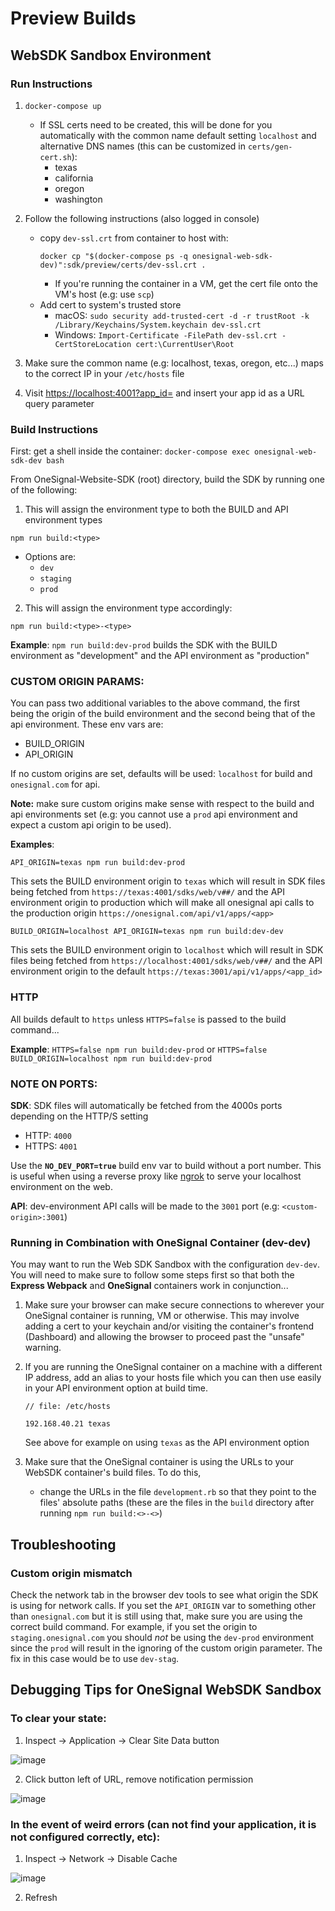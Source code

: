 # Preview Builds

## WebSDK Sandbox Environment

### Run Instructions

1. `docker-compose up`

   - If SSL certs need to be created, this will be done for you automatically with the common name default setting `localhost` and alternative DNS names (this can be customized in `certs/gen-cert.sh`):
     - texas
     - california
     - oregon
     - washington

2. Follow the following instructions (also logged in console)
   - copy `dev-ssl.crt` from container to host with:
     ```
     docker cp "$(docker-compose ps -q onesignal-web-sdk-dev)":sdk/preview/certs/dev-ssl.crt .
     ```
     - If you're running the container in a VM, get the cert file onto the VM's host (e.g: use `scp`)
   - Add cert to system's trusted store
     - macOS: `sudo security add-trusted-cert -d -r trustRoot -k /Library/Keychains/System.keychain dev-ssl.crt`
     - Windows: `Import-Certificate -FilePath dev-ssl.crt -CertStoreLocation cert:\CurrentUser\Root`
3. Make sure the common name (e.g: localhost, texas, oregon, etc...) maps to the correct IP in your `/etc/hosts` file
4. Visit [https://localhost:4001?app_id=](https://localhost:4001?app_id=) and insert your app id as a URL query parameter

### Build Instructions

First: get a shell inside the container: `docker-compose exec onesignal-web-sdk-dev bash`

From OneSignal-Website-SDK (root) directory, build the SDK by running one of the following:

1. This will assign the environment type to both the BUILD and API environment types

```
npm run build:<type>
```

- Options are:
  - `dev`
  - `staging`
  - `prod`

2. This will assign the environment type accordingly:

```
npm run build:<type>-<type>
```

**Example**: `npm run build:dev-prod` builds the SDK with the BUILD environment as "development" and the API environment as "production"

### CUSTOM ORIGIN PARAMS:

You can pass two additional variables to the above command, the first being the origin of the build environment and the second being that of the api environment. These env vars are:

- BUILD_ORIGIN
- API_ORIGIN

If no custom origins are set, defaults will be used: `localhost` for build and `onesignal.com` for api.

**Note:** make sure custom origins make sense with respect to the build and api environments set (e.g: you cannot use a `prod` api environment and expect a custom api origin to be used).

**Examples**:

```
API_ORIGIN=texas npm run build:dev-prod
```

This sets the BUILD environment origin to `texas` which will result in SDK files being fetched from `https://texas:4001/sdks/web/v##/` and the API environment origin to production which will make all onesignal api calls to the production origin `https://onesignal.com/api/v1/apps/<app>`

```
BUILD_ORIGIN=localhost API_ORIGIN=texas npm run build:dev-dev
```

This sets the BUILD environment origin to `localhost` which will result in SDK files being fetched from `https://localhost:4001/sdks/web/v##/` and the API environment origin to the default `https://texas:3001/api/v1/apps/<app_id>`

### HTTP

All builds default to `https` unless `HTTPS=false` is passed to the build command...

**Example**: `HTTPS=false npm run build:dev-prod` or `HTTPS=false BUILD_ORIGIN=localhost npm run build:dev-prod`

### NOTE ON PORTS:

**SDK**: SDK files will automatically be fetched from the 4000s ports depending on the HTTP/S setting

- HTTP: `4000`
- HTTPS: `4001`

Use the **`NO_DEV_PORT=true`** build env var to build without a port number. This is useful when using a reverse proxy like [ngrok](https://ngrok.com/) to serve your localhost environment on the web.

**API**: dev-environment API calls will be made to the `3001` port (e.g: `<custom-origin>:3001`)

### Running in Combination with OneSignal Container (dev-dev)

You may want to run the Web SDK Sandbox with the configuration `dev-dev`. You will need to make sure to follow some steps first so that both the **Express Webpack** and **OneSignal** containers work in conjunction...

1. Make sure your browser can make secure connections to wherever your OneSignal container is running, VM or otherwise. This may involve adding a cert to your keychain and/or visiting the container's frontend (Dashboard) and allowing the browser to proceed past the "unsafe" warning.

2. If you are running the OneSignal container on a machine with a different IP address, add an alias to your hosts file which you can then use easily in your API environment option at build time.

   ```
   // file: /etc/hosts

   192.168.40.21 texas
   ```

   See above for example on using `texas` as the API environment option

3. Make sure that the OneSignal container is using the URLs to your WebSDK container's build files. To do this,

   - change the URLs in the file `development.rb` so that they point to the files' absolute paths (these are the files in the `build` directory after running `npm run build:<>-<>`)

## Troubleshooting

### Custom origin mismatch

Check the network tab in the browser dev tools to see what origin the SDK is using for network calls. If you set the `API_ORIGIN` var to something other than `onesignal.com` but it is still using that, make sure you are using the correct build command. For example, if you set the origin to `staging.onesignal.com` you should _not_ be using the `dev-prod` environment since the `prod` will result in the ignoring of the custom origin parameter. The fix in this case would be to use `dev-stag`.

## Debugging Tips for OneSignal WebSDK Sandbox

### To clear your state:

1. Inspect -> Application -> Clear Site Data button

![image](https://github.com/user-attachments/assets/701e3da1-0c15-4940-a47b-feab55e2b953)

2. Click button left of URL, remove notification permission

![image](https://github.com/user-attachments/assets/72d718a6-15da-4261-8919-2a2b565d1db3)

### In the event of weird errors (can not find your application, it is not configured correctly, etc):

1. Inspect -> Network -> Disable Cache

![image](https://github.com/user-attachments/assets/83950e91-7278-4f96-8c75-577797cc9697)

2. Refresh

